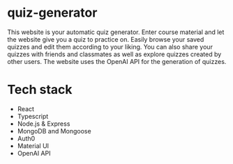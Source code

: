 # quiz-generator
This website is your automatic quiz generator. Enter course material and let the website give you a quiz to practice on. Easily browse your saved quizzes and edit them according to your liking. You can also share your quizzes with friends and classmates as well as explore quizzes created by other users. The website uses the OpenAI API for the generation of quizzes.

# Tech stack

- React
- Typescript
- Node.js & Express
- MongoDB and Mongoose
- Auth0
- Material UI
- OpenAI API

